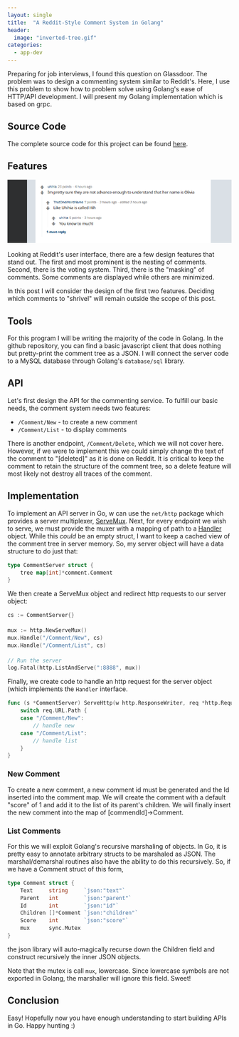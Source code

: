 ```yaml
---
layout: single
title:  "A Reddit-Style Comment System in Golang"
header:
  image: "inverted-tree.gif"
categories: 
  - app-dev
---
```


Preparing for job interviews, I found this question on Glassdoor. The problem
was to design a commenting system similar to Reddit's. Here, I use this problem
to show how to problem solve using Golang's ease of HTTP/API development. I will
present my Golang implementation which is based on grpc.

## Source Code
The complete source code for this project can be found
[here](https://github.com/cnnrznn/CommentSystem).

## Features

![A Reddit comment](/images/comment/reddit-comment.PNG)

Looking at Reddit's user interface, there are a few design features that stand
out. The first and most prominent is the nesting of comments. Second, there is
the voting system. Third, there is the "masking" of comments. Some comments are
displayed while others are minimized.

In this post I will consider the design of the first two features. Deciding
which comments to "shrivel" will remain outside the scope of this post.

## Tools
For this program I will be writing the majority of the code in Golang. In the
github repository, you can find a basic javascript client that does nothing but
pretty-print the comment tree as a JSON. I will connect the server code to a
MySQL database through Golang's `database/sql` library.

## API
Let's first design the API for the commenting service. To fulfill our basic
needs, the comment system needs two features:

- `/Comment/New` - to create a new comment
- `/Comment/List` - to display comments

There is another endpoint, `/Comment/Delete`, which we will not cover here.
However, if we were to implement this we could simply change the text of the
comment to "[deleted]" as it is done on Reddit. It is critical to keep the
comment to retain the structure of the comment tree, so a delete feature will
most likely not destroy all traces of the comment.

## Implementation

To implement an API server in Go, w can use the `net/http` package which
provides a server multiplexer,
[ServeMux](https://golang.org/pkg/net/http/#ServeMux). Next, for every endpoint
we wish to serve, we must provide the muxer with a mapping of path to a
[Handler](https://golang.org/pkg/net/http/#Handler) object. While this _could_
be an empty struct, I want to keep a cached view of the comment tree in server
memory. So, my server object will have a data structure to do just that:

```go
type CommentServer struct {
    tree map[int]*comment.Comment
}
```

We then create a ServeMux object and redirect http requests to our server
object:

```go
cs := CommentServer{}

mux := http.NewServeMux()
mux.Handle("/Comment/New", cs)
mux.Handle("/Comment/List", cs)

// Run the server
log.Fatal(http.ListAndServe(":8888", mux))
```

Finally, we create code to handle an http request for the server object (which
implements the `Handler` interface.

```go
func (s *CommentServer) ServeHttp(w http.ResponseWriter, req *http.Request) {
    switch req.URL.Path {
    case "/Comment/New":
        // handle new
    case "/Comment/List":
        // handle list
    }
}
```

### New Comment

To create a new comment, a new comment id must be generated and the Id inserted
into the comment map. We will create the comment with a default "score" of 1 and
add it to the list of its parent's children. We will finally insert the new
comment into the map of [commendId]->Comment.

### List Comments

For this we will exploit Golang's recursive marshaling of objects. In Go, it is
pretty easy to annotate arbitrary structs to be marshaled as JSON. The
marshal/demarshal routines also have the ability to do this recursively. So, if
we have a Comment struct of this form,

```go
type Comment struct {
    Text     string     `json:"text"`
    Parent   int        `json:"parent"`
    Id       int        `json:"id"`
    Children []*Comment `json:"children"`
    Score    int        `json:"score"`
    mux      sync.Mutex
}
```

the json library will auto-magically recurse down the Children field and
construct recursively the inner JSON objects.

Note that the mutex is call `mux`, lowercase. Since lowercase symbols are not
exported in Golang, the marshaller will ignore this field. Sweet!

## Conclusion
Easy! Hopefully now you have enough understanding to start building APIs in Go.
Happy hunting :)
